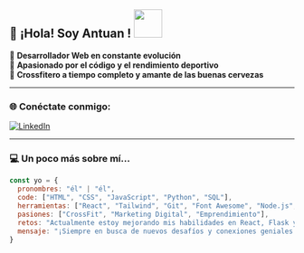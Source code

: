 ## 👋 ¡Hola! Soy Antuan ! <img src="https://media0.giphy.com/media/v1.Y2lkPTc5MGI3NjExMHBnMWM2djZoYjZ2ajY1Y2trMXR4cjBzeW9jY3RvaDRjdzViNGs3NCZlcD12MV9pbnRlcm5hbF9naWZfYnlfaWQmY3Q9Zw/JqmupuTVZYaQX5s094/giphy.gif" width="50">

🚀 **Desarrollador Web en constante evolución**  
💪 **Apasionado por el código y el rendimiento deportivo**  
🍻 **Crossfitero a tiempo completo y amante de las buenas cervezas**  

---

### 🌐 **Conéctate conmigo:**
[![LinkedIn](https://upload.wikimedia.org/wikipedia/commons/0/01/LinkedIn_Logo_2013.svg)](https://www.linkedin.com/in/antonio-gomez-alvarez/)

---

### 💻 **Un poco más sobre mí...**  
```javascript
const yo = {
  pronombres: "él" | "él",
  code: ["HTML", "CSS", "JavaScript", "Python", "SQL"],
  herramientas: ["React", "Tailwind", "Git", "Font Awesome", "Node.js", "Flask"],
  pasiones: ["CrossFit", "Marketing Digital", "Emprendimiento"],
  retos: "Actualmente estoy mejorando mis habilidades en React, Flask y SQL",
  mensaje: "¡Siempre en busca de nuevos desafíos y conexiones geniales!"
}

